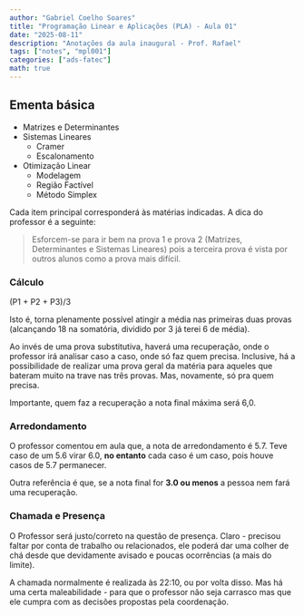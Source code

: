 ```yaml
---
author: "Gabriel Coelho Soares"
title: "Programação Linear e Aplicações (PLA) - Aula 01"
date: "2025-08-11"
description: "Anotações da aula inaugural - Prof. Rafael"
tags: ["notes", "mpl001"]
categories: ["ads-fatec"]
math: true
---
```


## Ementa básica

- Matrizes e Determinantes
- Sistemas Lineares
  - Cramer
  - Escalonamento
- Otimização Linear
  - Modelagem
  - Região Factível
  - Método Simplex

Cada item principal corresponderá às matérias indicadas. A dica do professor é a seguinte:

> Esforcem-se para ir bem na prova 1 e prova 2 (Matrizes, Determinantes e Sistemas Lineares) pois a terceira prova é vista por outros alunos como a prova mais difícil.

### Cálculo

(P1 + P2 + P3)/3

Isto é, torna plenamente possível atingir a média nas primeiras duas provas (alcançando 18 na somatória, dividido por 3 já terei 6 de média).

Ao invés de uma prova substitutiva, haverá uma recuperação, onde o professor irá analisar caso a caso, onde só faz quem precisa. Inclusive, há a possibilidade de realizar uma prova geral da matéria para aqueles que bateram muito na trave nas três provas. Mas, novamente, só pra quem precisa.

Importante, quem faz a recuperação a nota final máxima será 6,0.

### Arredondamento

O professor comentou em aula que, a nota de arredondamento é 5.7. Teve caso de um 5.6 virar 6.0, **no entanto** cada caso é um caso, pois houve casos de 5.7 permanecer.

Outra referência é que, se a nota final for **3.0 ou menos** a pessoa nem fará uma recuperação.

### Chamada e Presença

O Professor será justo/correto na questão de presença. Claro - precisou faltar por conta de trabalho ou relacionados, ele poderá dar uma colher de chá desde que devidamente avisado e poucas ocorrências (a mais do limite).

A chamada normalmente é realizada às 22:10, ou por volta disso. Mas há uma certa maleabilidade - para que o professor não seja carrasco mas que ele cumpra com as decisões propostas pela coordenação.
